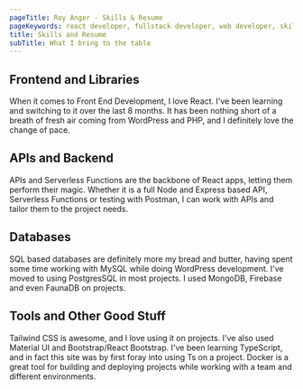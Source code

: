 ```yaml
---
pageTitle: Roy Anger - Skills & Resume
pageKeywords: react developer, fullstack developer, web developer, skills, resume
title: Skills and Resume
subTitle: What I bring to the table
---
```


## Frontend and Libraries

When it comes to Front End Development, I love React. I've been learning and switching to it over the last 8 months. It has been nothing short of a breath of fresh air coming from WordPress and PHP, and I definitely love the change of pace.

## APIs and Backend

APIs and Serverless Functions are the backbone of React apps, letting them perform their magic. Whether it is a full Node and Express based API, Serverless Functions or testing with Postman, I can work with APIs and tailor them to the project needs.

## Databases

SQL based databases are definitely more my bread and butter, having spent some time working with MySQL while doing WordPress development. I've moved to using PostgresSQL in most projects. I used MongoDB, Firebase and even FaunaDB on projects.

## Tools and Other Good Stuff

Tailwind CSS is awesome, and I love using it on projects. I've also used Material UI and Bootstrap/React Bootstrap. I've been learning TypeScript, and in fact this site was by first foray into using Ts on a project. Docker is a great tool for building and deploying projects while working with a team and different environments.
